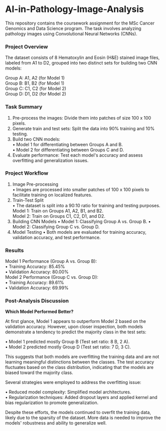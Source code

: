 # AI-in-Pathology-Image-Analysis

This repository contains the coursework assignment for the MSc Cancer Genomics and Data Science program. The task involves analyzing pathology images using Convolutional Neural Networks (CNNs).  

### Project Overview  

The dataset consists of 8 Hematoxylin and Eosin (H&E) stained image files, labeled from A1 to D2, grouped into two distinct sets for building two CNN models:  

Group A: A1, A2 (for Model 1)  
Group B: B1, B2 (for Model 1)  
Group C: C1, C2 (for Model 2)  
Group D: D1, D2 (for Model 2)  


### Task Summary  

1) Pre-process the images: Divide them into patches of size 100 x 100 pixels.  
2) Generate train and test sets: Split the data into 90% training and 10% testing.  
3) Build two CNN models:  
   • Model 1 for differentiating between Groups A and B.  
   • Model 2 for differentiating between Groups C and D.  
4) Evaluate performance: Test each model's accuracy and assess overfitting and generalization issues.  


### Project Workflow  

1) Image Pre-processing  
   • Images are processed into smaller patches of 100 x 100 pixels to facilitate training on localized features.  
2) Train-Test Split  
   • The dataset is split into a 90:10 ratio for training and testing purposes.  
       Model 1: Train on Groups A1, A2, B1, and B2.    
       Model 2: Train on Groups C1, C2, D1, and D2.  
3) Building CNN Models
   • Model 1: Classifying Group A vs. Group B.
   • Model 2: Classifying Group C vs. Group D.
4) Model Testing
  • Both models are evaluated for training accuracy, validation accuracy, and test performance.  
  

### Results  
  
Model 1 Performance (Group A vs. Group B):  
• Training Accuracy: 85.45%  
• Validation Accuracy: 80.00%  
Model 2 Performance (Group C vs. Group D):  
• Training Accuracy: 89.61%  
• Validation Accuracy: 69.99%  
  
### Post-Analysis Discussion  
  
**Which Model Performed Better?**  

At first glance, Model 1 appears to outperform Model 2 based on the validation accuracy. However, upon closer inspection, both models demonstrate a tendency to predict the majority class in the test sets:  
  
• Model 1 predicted mostly Group B (Test set ratio: 8 B, 2 A).  
• Model 2 predicted mostly Group D (Test set ratio: 7 D, 3 C).  
  
This suggests that both models are overfitting the training data and are not learning meaningful distinctions between the classes. The test accuracy fluctuates based on the class distribution, indicating that the models are biased toward the majority class.  
  
Several strategies were employed to address the overfitting issue:  

• Reduced model complexity: Simplified model architectures.  
• Regularization techniques: Added dropout layers and applied kernel and bias regularization to promote generalization.  

Despite these efforts, the models continued to overfit the training data, likely due to the sparsity of the dataset. More data is needed to improve the models' robustness and ability to generalize well.  


